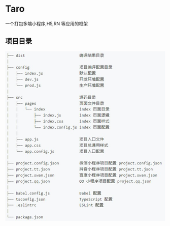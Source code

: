 # Taro

一个打包多端小程序,H5,RN 等应用的框架

## 项目目录

<img src="../../.vuepress/public/imgs/structure/taro_list.jpg" alt="目录结构">
